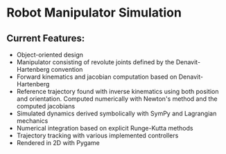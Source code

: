 # Robot Manipulator Simulation

## Current Features:
* Object-oriented design
* Manipulator consisting of revolute joints defined by the Denavit-Hartenberg convention
* Forward kinematics and jacobian computation based on Denavit-Hartenberg
* Reference trajectory found with inverse kinematics using both position and orientation. Computed numerically with Newton's method and the computed jacobians
* Simulated dynamics derived symbolically with SymPy and Lagrangian mechanics
* Numerical integration based on explicit Runge-Kutta methods
* Trajectory tracking with various implemented controllers
* Rendered in 2D with Pygame
